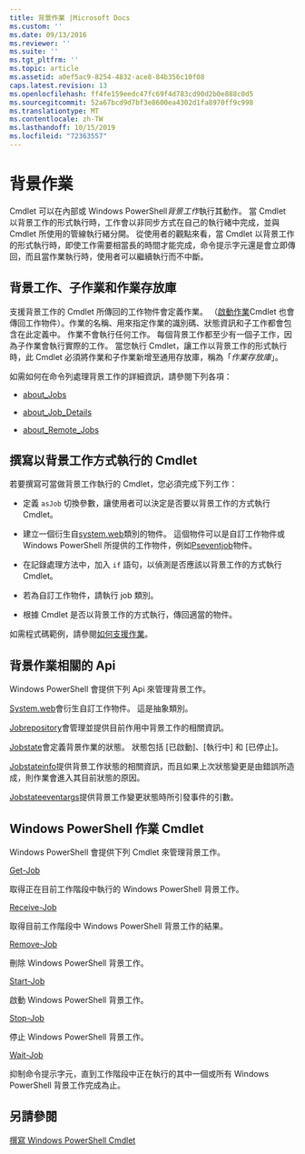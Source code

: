 ```yaml
---
title: 背景作業 |Microsoft Docs
ms.custom: ''
ms.date: 09/13/2016
ms.reviewer: ''
ms.suite: ''
ms.tgt_pltfrm: ''
ms.topic: article
ms.assetid: a0ef5ac9-8254-4832-ace8-84b356c10f08
caps.latest.revision: 13
ms.openlocfilehash: ff4fe159eedc47fc69f4d783cd90d2b0e888c0d5
ms.sourcegitcommit: 52a67bcd9d7bf3e8600ea4302d1fa8970ff9c998
ms.translationtype: MT
ms.contentlocale: zh-TW
ms.lasthandoff: 10/15/2019
ms.locfileid: "72363557"
---
```

# <a name="background-jobs"></a>背景作業

Cmdlet 可以在內部或 Windows PowerShell*背景工作*執行其動作。 當 Cmdlet 以背景工作的形式執行時，工作會以非同步方式在自己的執行緒中完成，並與 Cmdlet 所使用的管線執行緒分開。 從使用者的觀點來看，當 Cmdlet 以背景工作的形式執行時，即使工作需要相當長的時間才能完成，命令提示字元還是會立即傳回，而且當作業執行時，使用者可以繼續執行而不中斷。

## <a name="background-jobs-child-jobs-and-the-job-repository"></a>背景工作、子作業和作業存放庫

支援背景工作的 Cmdlet 所傳回的工作物件會定義作業。 （[啟動作業](/powershell/module/Microsoft.PowerShell.Core/Start-Job)Cmdlet 也會傳回工作物件）。作業的名稱、用來指定作業的識別碼、狀態資訊和子工作都會包含在此定義中。 作業不會執行任何工作。 每個背景工作都至少有一個子工作，因為子作業會執行實際的工作。 當您執行 Cmdlet，讓工作以背景工作的形式執行時，此 Cmdlet 必須將作業和子作業新增至通用存放庫，稱為「*作業存放庫*」。

如需如何在命令列處理背景工作的詳細資訊，請參閱下列各項：

- [about_Jobs](/powershell/module/microsoft.powershell.core/about/about_jobs)

- [about_Job_Details](/powershell/module/microsoft.powershell.core/about/about_job_details)

- [about_Remote_Jobs](/powershell/module/microsoft.powershell.core/about/about_remote_jobs)

## <a name="writing-a-cmdlet-that-runs-as-a-background-job"></a>撰寫以背景工作方式執行的 Cmdlet

若要撰寫可當做背景工作執行的 Cmdlet，您必須完成下列工作：

- 定義 `asJob` 切換參數，讓使用者可以決定是否要以背景工作的方式執行 Cmdlet。

- 建立一個衍生自[system.web](/dotnet/api/System.Management.Automation.Job)類別的物件。 這個物件可以是自訂工作物件或 Windows PowerShell 所提供的工作物件，例如[Pseventjob](/dotnet/api/System.Management.Automation.PSEventJob)物件。

- 在記錄處理方法中，加入 `if` 語句，以偵測是否應該以背景工作的方式執行 Cmdlet。

- 若為自訂工作物件，請執行 job 類別。

- 根據 Cmdlet 是否以背景工作的方式執行，傳回適當的物件。

如需程式碼範例，請參閱[如何支援作業](./how-to-support-jobs.md)。

## <a name="background-job-related-apis"></a>背景作業相關的 Api

Windows PowerShell 會提供下列 Api 來管理背景工作。

[System.web](/dotnet/api/System.Management.Automation.Job)會衍生自訂工作物件。 這是抽象類別。

[Jobrepository](/dotnet/api/System.Management.Automation.JobRepository)會管理並提供目前作用中背景工作的相關資訊。

[Jobstate](/dotnet/api/System.Management.Automation.JobState)會定義背景作業的狀態。 狀態包括 [已啟動]、[執行中] 和 [已停止]。

[Jobstateinfo](/dotnet/api/System.Management.Automation.JobStateInfo)提供背景工作狀態的相關資訊，而且如果上次狀態變更是由錯誤所造成，則作業會進入其目前狀態的原因。

[Jobstateeventargs](/dotnet/api/System.Management.Automation.JobStateEventArgs)提供背景工作變更狀態時所引發事件的引數。

## <a name="windows-powershell-job-cmdlets"></a>Windows PowerShell 作業 Cmdlet

Windows PowerShell 會提供下列 Cmdlet 來管理背景工作。

[Get-Job](/powershell/module/Microsoft.PowerShell.Core/Get-Job)

取得正在目前工作階段中執行的 Windows PowerShell 背景工作。

[Receive-Job](/powershell/module/Microsoft.PowerShell.Core/Receive-Job)

取得目前工作階段中 Windows PowerShell 背景工作的結果。

[Remove-Job](/powershell/module/Microsoft.PowerShell.Core/Remove-Job)

刪除 Windows PowerShell 背景工作。

[Start-Job](/powershell/module/Microsoft.PowerShell.Core/Start-Job)

啟動 Windows PowerShell 背景工作。

[Stop-Job](/powershell/module/Microsoft.PowerShell.Core/Stop-Job)

停止 Windows PowerShell 背景工作。

[Wait-Job](/powershell/module/Microsoft.PowerShell.Core/Wait-Job)

抑制命令提示字元，直到工作階段中正在執行的其中一個或所有 Windows PowerShell 背景工作完成為止。

## <a name="see-also"></a>另請參閱

[撰寫 Windows PowerShell Cmdlet](./writing-a-windows-powershell-cmdlet.md)
